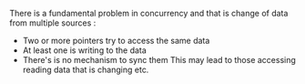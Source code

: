 There is a fundamental problem in concurrency and that is change of data from multiple sources :
- Two or more pointers try to access the same data
- At least one is writing to the data
- There's is no mechanism to sync them
This may lead to those accessing reading data that is changing etc.